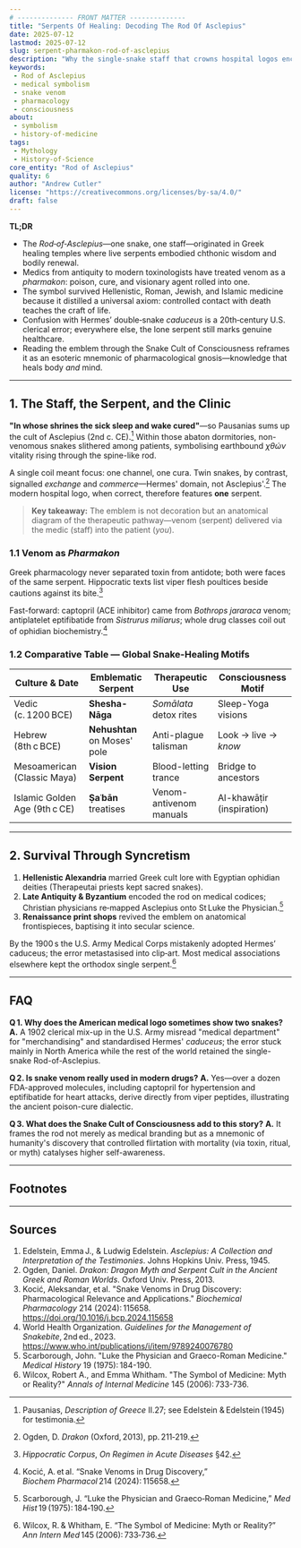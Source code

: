 ```yaml
---
# -------------- FRONT MATTER -------------- 
title: "Serpents Of Healing: Decoding The Rod Of Asclepius"
date: 2025-07-12
lastmod: 2025-07-12
slug: serpent-pharmakon-rod-of-asclepius
description: "Why the single-snake staff that crowns hospital logos encodes an ancient pharmacological theology in which venom and remedy are two coils of the same serpent."
keywords: 
 - Rod of Asclepius
 - medical symbolism
 - snake venom
 - pharmacology
 - consciousness
about: 
 - symbolism
 - history-of-medicine
tags: 
 - Mythology
 - History-of-Science
core_entity: "Rod of Asclepius"
quality: 6
author: "Andrew Cutler"
license: "https://creativecommons.org/licenses/by-sa/4.0/"
draft: false
---
```


**TL;DR**

- The *Rod‑of‑Asclepius*—one snake, one staff—originated in Greek healing temples where live serpents embodied chthonic wisdom and bodily renewal.  
- Medics from antiquity to modern toxinologists have treated venom as a *pharmakon*: poison, cure, and visionary agent rolled into one.  
- The symbol survived Hellenistic, Roman, Jewish, and Islamic medicine because it distilled a universal axiom: controlled contact with death teaches the craft of life.  
- Confusion with Hermes’ double‑snake *caduceus* is a 20th‑century U.S. clerical error; everywhere else, the lone serpent still marks genuine healthcare.  
- Reading the emblem through the Snake Cult of Consciousness reframes it as an esoteric mnemonic of pharmacological gnosis—knowledge that heals body *and* mind.  

---

## 1. The Staff, the Serpent, and the Clinic

**"In whose shrines the sick sleep and wake cured"**—so Pausanias sums up the cult of Asclepius (2nd c. CE).[^1] 
Within those abaton dormitories, non-venomous snakes slithered among patients, symbolising earthbound *χθών* vitality rising through the spine-like rod.

A single coil meant focus: one channel, one cura. Twin snakes, by contrast, signalled *exchange* and *commerce*—Hermes' domain, not Asclepius'.[^2] 
The modern hospital logo, when correct, therefore features **one** serpent.

> **Key takeaway:** The emblem is not decoration but an anatomical diagram of the therapeutic pathway—venom (serpent) delivered via the medic (staff) into the patient (*you*).

### 1.1 Venom as *Pharmakon*

Greek pharmacology never separated toxin from antidote; both were faces of the same serpent. 
Hippocratic texts list viper flesh poultices beside cautions against its bite.[^3]

Fast-forward: captopril (ACE inhibitor) came from *Bothrops jararaca* venom; antiplatelet eptifibatide from *Sistrurus miliarus*; whole drug classes coil out of ophidian biochemistry.[^4]

### 1.2 Comparative Table — Global Snake-Healing Motifs

| Culture & Date | Emblematic Serpent | Therapeutic Use | Consciousness Motif |
|---------------|-------------------|-----------------|---------------------|
| Vedic (c. 1200 BCE) | **Shesha-Nāga** | *Somālata* detox rites | Sleep-Yoga visions |
| Hebrew (8th c BCE) | **Nehushtan** on Moses' pole | Anti-plague talisman | Look → live → *know* |
| Mesoamerican (Classic Maya) | **Vision Serpent** | Blood-letting trance | Bridge to ancestors |
| Islamic Golden Age (9th c CE) | **Ṣaʿbān** treatises | Venom-antivenom manuals | Al-khawāṭir (inspiration) |

---

## 2.  Survival Through Syncretism

1. **Hellenistic Alexandria** married Greek cult lore with Egyptian ophidian deities (Therapeutai priests kept sacred snakes).  
2. **Late Antiquity & Byzantium** encoded the rod on medical codices; Christian physicians re‑mapped Asclepius onto St Luke the Physician.[^5]  
3. **Renaissance print shops** revived the emblem on anatomical frontispieces, baptising it into secular science.  

By the 1900 s the U.S. Army Medical Corps mistakenly adopted Hermes’ caduceus; the error metastasised into clip‑art. Most medical associations elsewhere kept the orthodox single serpent.[^6]

---

## FAQ

**Q 1. Why does the American medical logo sometimes show two snakes?** 
**A.** A 1902 clerical mix-up in the U.S. Army misread "medical department" for "merchandising" and standardised Hermes' *caduceus*; the error stuck mainly in North America while the rest of the world retained the single-snake Rod-of-Asclepius. 

**Q 2. Is snake venom really used in modern drugs?** 
**A.** Yes—over a dozen FDA-approved molecules, including captopril for hypertension and eptifibatide for heart attacks, derive directly from viper peptides, illustrating the ancient poison-cure dialectic. 

**Q 3. What does the Snake Cult of Consciousness add to this story?** 
**A.** It frames the rod not merely as medical branding but as a mnemonic of humanity's discovery that controlled flirtation with mortality (via toxin, ritual, or myth) catalyses higher self-awareness. 

---

## Footnotes

[^1]: Pausanias, *Description of Greece* II.27; see Edelstein & Edelstein (1945) for testimonia.  
[^2]: Ogden, D. *Drakon* (Oxford, 2013), pp. 211‑219.  
[^3]: *Hippocratic Corpus*, *On Regimen in Acute Diseases* §42.  
[^4]: Kocić, A. et al. “Snake Venoms in Drug Discovery,” *Biochem Pharmacol* 214 (2024): 115658.  
[^5]: Scarborough, J. “Luke the Physician and Graeco‑Roman Medicine,” *Med Hist* 19 (1975): 184‑190.  
[^6]: Wilcox, R. & Whitham, E. “The Symbol of Medicine: Myth or Reality?” *Ann Intern Med* 145 (2006): 733‑736.

---

## Sources

1. Edelstein, Emma J., & Ludwig Edelstein. *Asclepius: A Collection and Interpretation of the Testimonies*. Johns Hopkins Univ. Press, 1945. 
2. Ogden, Daniel. *Drakon: Dragon Myth and Serpent Cult in the Ancient Greek and Roman Worlds*. Oxford Univ. Press, 2013. 
3. Kocić, Aleksandar, et al. "Snake Venoms in Drug Discovery: Pharmacological Relevance and Applications." *Biochemical Pharmacology* 214 (2024): 115658. https://doi.org/10.1016/j.bcp.2024.115658 
4. World Health Organization. *Guidelines for the Management of Snakebite*, 2nd ed., 2023. https://www.who.int/publications/i/item/9789240076780 
5. Scarborough, John. "Luke the Physician and Graeco-Roman Medicine." *Medical History* 19 (1975): 184-190. 
6. Wilcox, Robert A., and Emma Whitham. "The Symbol of Medicine: Myth or Reality?" *Annals of Internal Medicine* 145 (2006): 733-736. 